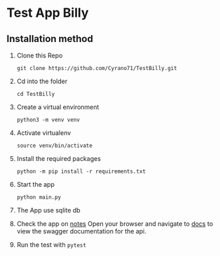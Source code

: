 # Test App Billy

## Installation method

1. Clone this Repo

   `git clone https://github.com/Cyrano71/TestBilly.git`
2. Cd into the folder

   `cd TestBilly`
3. Create a virtual environment

   `python3 -m venv venv`
4. Activate virtualenv

   `source venv/bin/activate`
5. Install the required packages

   `python -m pip install -r requirements.txt`
6. Start the app

   ```shell
   python main.py
   ```

7. The App use sqlite db

8. Check the app on [notes](http://localhost:8000/docs)
Open your browser and navigate to [docs](http://localhost:8000/docs) to view the swagger documentation for the api.

9. Run the test with `pytest`
